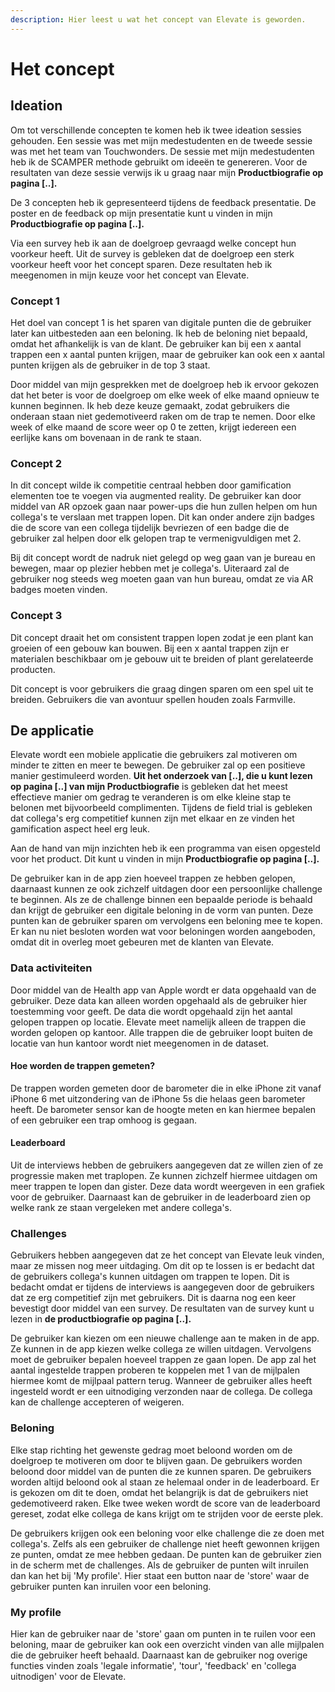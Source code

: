 ```yaml
---
description: Hier leest u wat het concept van Elevate is geworden.
---
```


# Het concept

## Ideation

Om tot verschillende concepten te komen heb ik twee ideation sessies gehouden. Een sessie was met mijn medestudenten en de tweede sessie was met het team van Touchwonders. De sessie met mijn medestudenten heb ik de SCAMPER methode gebruikt om ideeën te genereren. Voor de resultaten van deze sessie verwijs ik u graag naar mijn **Productbiografie op pagina \[..\].** 

De 3 concepten heb ik gepresenteerd tijdens de feedback presentatie. De poster en de feedback op mijn presentatie kunt u vinden in mijn **Productbiografie op pagina \[..\].** 

Via een survey heb ik aan de doelgroep gevraagd welke concept hun voorkeur heeft. Uit de survey is gebleken dat de doelgroep een sterk voorkeur heeft voor het concept sparen. Deze resultaten heb ik meegenomen in mijn keuze voor het concept van Elevate.    

### Concept 1

Het doel van concept 1 is het sparen van digitale punten die de gebruiker later kan uitbesteden aan een beloning. Ik heb de beloning niet bepaald, omdat het afhankelijk is van de klant. De gebruiker kan bij een x aantal trappen een x aantal punten krijgen, maar de gebruiker kan ook een x aantal punten krijgen als de gebruiker in de top 3 staat.

Door middel van mijn gesprekken met de doelgroep heb ik ervoor gekozen dat het beter is voor de doelgroep om elke week of elke maand opnieuw te kunnen beginnen. Ik heb deze keuze gemaakt, zodat gebruikers die onderaan staan niet gedemotiveerd raken om de trap te nemen. Door elke week of elke maand de score weer op 0 te zetten, krijgt iedereen een eerlijke kans om bovenaan in de rank te staan. 

### Concept 2

In dit concept wilde ik competitie centraal hebben door gamification elementen toe te voegen via augmented reality. De gebruiker kan door middel van AR opzoek gaan naar power-ups die hun zullen helpen om hun collega's te verslaan met trappen lopen. Dit kan onder andere zijn badges die de score van een collega tijdelijk bevriezen of een badge die de gebruiker zal helpen door elk gelopen trap te vermenigvuldigen met 2.

Bij dit concept wordt de nadruk niet gelegd op weg gaan van je bureau en bewegen, maar op plezier hebben met je collega's. Uiteraard zal de gebruiker nog steeds weg moeten gaan van hun bureau, omdat ze via AR badges moeten vinden.    

### Concept 3

Dit concept draait het om consistent trappen lopen zodat je een plant kan groeien of een gebouw kan bouwen. Bij een x aantal trappen zijn er materialen beschikbaar om je gebouw uit te breiden of plant gerelateerde producten. 

Dit concept is voor gebruikers die graag dingen sparen om een spel uit te breiden. Gebruikers die van avontuur spellen houden zoals Farmville. 

## De applicatie

Elevate wordt een mobiele applicatie die gebruikers zal motiveren om minder te zitten en meer te bewegen. De gebruiker zal op een positieve manier gestimuleerd worden. **Uit het onderzoek van \[..\], die u kunt lezen op pagina \[..\] van mijn Productbiografie** is gebleken dat het meest effectieve manier om gedrag te veranderen is om elke kleine stap te belonen met bijvoorbeeld complimenten. Tijdens de field trial is gebleken dat collega's erg competitief kunnen zijn met elkaar en ze vinden het gamification aspect heel erg leuk. 

Aan de hand van mijn inzichten heb ik een programma van eisen opgesteld voor het product. Dit kunt u vinden in mijn **Productbiografie op pagina \[..\].**  

De gebruiker kan in de app zien hoeveel trappen ze hebben gelopen, daarnaast kunnen ze ook zichzelf uitdagen door een persoonlijke challenge te beginnen. Als ze de challenge binnen een bepaalde periode is behaald dan krijgt de gebruiker een digitale beloning in de vorm van punten. Deze punten kan de gebruiker sparen om vervolgens een beloning mee te kopen. Er kan nu niet besloten worden wat voor beloningen worden aangeboden, omdat dit in overleg moet gebeuren met de klanten van Elevate.

### Data activiteiten

Door middel van de Health app van Apple wordt er data opgehaald van de gebruiker. Deze data kan alleen worden opgehaald als de gebruiker hier toestemming voor geeft. De data die wordt opgehaald zijn het aantal gelopen trappen op locatie. Elevate meet namelijk alleen de trappen die worden gelopen op kantoor. Alle trappen die de gebruiker loopt buiten de locatie van hun kantoor wordt niet meegenomen in de dataset. 

#### Hoe worden de trappen gemeten?

De trappen worden gemeten door de barometer die in elke iPhone zit vanaf iPhone 6 met uitzondering van de iPhone 5s die helaas geen barometer heeft. De barometer sensor kan de hoogte meten en kan hiermee bepalen of een gebruiker een trap omhoog is gegaan. 

#### Leaderboard

Uit de interviews hebben de gebruikers aangegeven dat ze willen zien of ze progressie maken met traplopen. Ze kunnen zichzelf hiermee uitdagen om meer trappen te lopen dan gister. Deze data wordt weergeven in een grafiek voor de gebruiker. Daarnaast kan de gebruiker in de leaderboard zien op welke rank ze staan vergeleken met andere collega's.

### Challenges

Gebruikers hebben aangegeven dat ze het concept van Elevate leuk vinden, maar ze missen nog meer uitdaging. Om dit op te lossen is er bedacht dat de gebruikers collega's kunnen uitdagen om trappen te lopen. Dit is bedacht omdat er tijdens de interviews is aangegeven door de gebruikers dat ze erg competitief zijn met gebruikers. Dit is daarna nog een keer bevestigt door middel van een survey. De resultaten van de survey kunt u lezen in **de productbiografie op pagina \[..\].** 

De gebruiker kan kiezen om een nieuwe challenge aan te maken in de app. Ze kunnen in de app kiezen welke collega ze willen uitdagen. Vervolgens moet de gebruiker bepalen hoeveel trappen ze gaan lopen. De app zal het aantal ingestelde trappen proberen te koppelen met 1 van de mijlpalen hiermee komt de mijlpaal pattern terug. Wanneer de gebruiker alles heeft ingesteld wordt er een uitnodiging verzonden naar de collega. De collega kan de challenge accepteren of weigeren. 

### Beloning

Elke stap richting het gewenste gedrag moet beloond worden om de doelgroep te motiveren om door te blijven gaan. De gebruikers worden beloond door middel van de punten die ze kunnen sparen. De gebruikers worden altijd beloond ook al staan ze helemaal onder in de leaderboard. Er is gekozen om dit te doen, omdat het belangrijk is dat de gebruikers niet gedemotiveerd raken. Elke twee weken wordt de score van de leaderboard gereset, zodat elke collega de kans krijgt om te strijden voor de eerste plek. 

De gebruikers krijgen ook een beloning voor elke challenge die ze doen met collega's. Zelfs als een gebruiker de challenge niet heeft gewonnen krijgen ze punten, omdat ze mee hebben gedaan. De punten kan de gebruiker zien in de scherm met de challenges. Als de gebruiker de punten wilt inruilen dan kan het bij 'My profile'. Hier staat een button naar de 'store' waar de gebruiker punten kan inruilen voor een beloning. 

### My profile

Hier kan de gebruiker naar de 'store' gaan om punten in te ruilen voor een beloning, maar de gebruiker kan ook een overzicht vinden van alle mijlpalen die de gebruiker heeft behaald. Daarnaast kan de gebruiker nog overige functies vinden zoals 'legale informatie', 'tour', 'feedback' en 'collega uitnodigen' voor de Elevate. 





